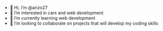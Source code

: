 - 👋 Hi, I’m @arizo27
- 👀 I’m interested in cars and web development
- 🌱 I’m currently learning web development
- 💞️ I’m looking to collaborate on projects that will develop my coding skills

<!---
arizo27/arizo27 is a ✨ special ✨ repository because its `README.md` (this file) appears on your GitHub profile.
You can click the Preview link to take a look at your changes.
--->
